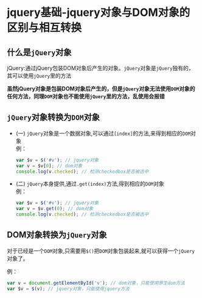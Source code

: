 # jquery基础-jquery对象与DOM对象的区别与相互转换

## 什么是`jQuery`对象
jQuery:通过jQuery包装DOM对象后产生的对象。`jQuery`对象是`jQuery`独有的，其可以使用`jQuery`里的方法

**虽然jQuery对象是包装DOM对象后产生的，但是`jQuery`对象无法使用`DOM`对象的任何方法，同理`DOM`对象也不能使用`jQuery`里的方法，乱使用会报错**

## `jQuery`对象转换为`DOM`对象

* (一) `jQuery`对象是一个数据对象,可以通过`[index]`的方法,来得到相应的`DOM`对象  
  例：
  ```js
  var $v = $('#v'); // jquery对象
  var v = $v[0]; // dom对象
  console.log(v.checked); // 检测checkedbox是否被选中
  ```

* (二) `jQuery`本身提供,通过`.get(index)`方法,得到相应的`DOM`对象  
  例：
  ```js
  var $v = $('#v'); // jquery对象
  var v = $v.get(0); // dom对象
  console.log(v.checked); // 检测checkedbox是否被选中
  ```

## DOM对象转换为`jQuery`对象
对于已经是一个`DOM`对象,只需要用`$()`把`DOM`对象包装起来,就可以获得一个`jQuery`对象了。

例：
```js
var v = document.getElementById('v'); // dom对象，只能使用原生dom方法
var $v = $(v); // jquery对象，只能使用jquery方法
```
